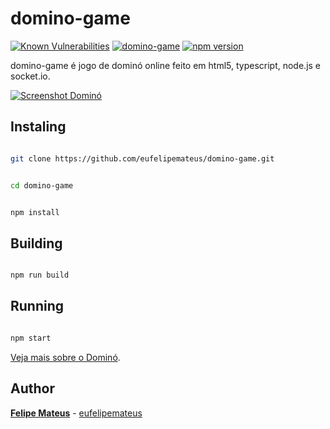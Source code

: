 # domino-game

[![Known Vulnerabilities](https://snyk.io/test/npm/domino-game/badge.svg)](https://snyk.io/test/npm/domino-game)
 [![domino-game](https://snyk.io/advisor/npm-package/domino-game/badge.svg)](https://snyk.io/advisor/npm-package/domino-game)  [![npm version](https://badge.fury.io/js/domino-game.svg)](https://badge.fury.io/js/domino-game)

domino-game é jogo de dominó online feito em html5, typescript, node.js e socket.io.

  
  

[![Screenshot Dominó](https://felipemateus.com/wp-content/uploads/2020/12/domino_2020-1.png "screenshot")](https://eufelipemateus.com/blog/2017/06/domino  "screenshot")

  
  

## Instaling

  
  

```bash

git clone https://github.com/eufelipemateus/domino-game.git

```

  

```bash

cd domino-game

```

  

```bash

npm install

```

## Building

  

```bash

npm run build

```

  

## Running

  

```bash

npm start

```



[Veja mais sobre o Dominó](https://eufelipemateus.com/blog/2017/06/domino).

  

## Author

  

**[Felipe Mateus](https://eufelipemateus.com)** - [eufelipemateus](https://github.com/eufelipemateus)
